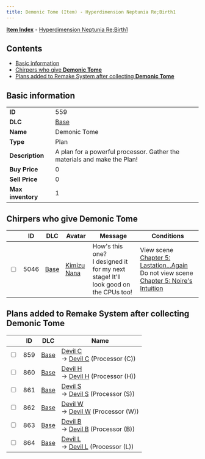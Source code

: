 ```yaml
---
title: Demonic Tome (Item) - Hyperdimension Neptunia Re;Birth1
---
```


[**Item Index**](/neptunia/rb1/item/index.html) - [Hyperdimension Neptunia Re;Birth1](/neptunia/rb1)

## Contents

- [Basic information](#basic-information)
- [Chirpers who give **Demonic Tome**](#chirpers-who-give-demonic-tome)
- [Plans added to Remake System after collecting **Demonic Tome**](#plans-added-to-remake-system-after-collecting-demonic-tome)
## Basic information

|   |   |
| -- | -- |
| **ID** | 559 |
| **DLC** | [Base](/neptunia/rb1/dlc/1-base.html) |
| **Name** | Demonic Tome |
| **Type** | Plan |
| **Description** | A plan for a powerful processor. Gather the materials and make the Plan! |
| **Buy Price** | 0 |
| **Sell Price** | 0 |
| **Max inventory** | 1 |


## Chirpers who give **Demonic Tome**

|    | ID | DLC | Avatar | Message | Conditions |
| -- | -- | --- | ------ | ------- | ---------- |
| <input type="checkbox" id="rb1-chirper-event-1-5046" class="trackbox" /> | 5046 | [Base](/neptunia/rb1/dlc/1-base.html) | [Kimizu Nana](/neptunia/rb1/undefined/1-223-kimizu-nana.html) | How's this one?<br />I designed it for my next stage! It'll look good on the CPUs too! | View scene [Chapter 5: Lastation...Again](/neptunia/rb1/scene/1-501-chapter-5-lastation-again.html)<br />Do not view scene [Chapter 5: Noire's Intuition](/neptunia/rb1/scene/1-510-chapter-5-noires-intuition.html) |


## Plans added to Remake System after collecting **Demonic Tome**

|    | ID | DLC | Name |
| -- | -- | --- | ---- |
| <input type="checkbox" id="rb1-remake-1-859" class="trackbox" /> | 859 | [Base](/neptunia/rb1/dlc/1-base.html) | [Devil C](/neptunia/rb1/remake/1-859-devil-c.html)<br /> → [Devil C](/neptunia/rb1/item/1-4438-devil-c.html) (Processor (C)) |
| <input type="checkbox" id="rb1-remake-1-860" class="trackbox" /> | 860 | [Base](/neptunia/rb1/dlc/1-base.html) | [Devil H](/neptunia/rb1/remake/1-860-devil-h.html)<br /> → [Devil H](/neptunia/rb1/item/1-4439-devil-h.html) (Processor (H)) |
| <input type="checkbox" id="rb1-remake-1-861" class="trackbox" /> | 861 | [Base](/neptunia/rb1/dlc/1-base.html) | [Devil S](/neptunia/rb1/remake/1-861-devil-s.html)<br /> → [Devil S](/neptunia/rb1/item/1-4440-devil-s.html) (Processor (S)) |
| <input type="checkbox" id="rb1-remake-1-862" class="trackbox" /> | 862 | [Base](/neptunia/rb1/dlc/1-base.html) | [Devil W](/neptunia/rb1/remake/1-862-devil-w.html)<br /> → [Devil W](/neptunia/rb1/item/1-4441-devil-w.html) (Processor (W)) |
| <input type="checkbox" id="rb1-remake-1-863" class="trackbox" /> | 863 | [Base](/neptunia/rb1/dlc/1-base.html) | [Devil B](/neptunia/rb1/remake/1-863-devil-b.html)<br /> → [Devil B](/neptunia/rb1/item/1-4442-devil-b.html) (Processor (B)) |
| <input type="checkbox" id="rb1-remake-1-864" class="trackbox" /> | 864 | [Base](/neptunia/rb1/dlc/1-base.html) | [Devil L](/neptunia/rb1/remake/1-864-devil-l.html)<br /> → [Devil L](/neptunia/rb1/item/1-4443-devil-l.html) (Processor (L)) |
